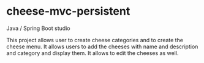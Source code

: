 # cheese-mvc-persistent
Java / Spring Boot studio

This project allows user to create cheese categories and to create the cheese menu. It allows users to add the cheeses with name and description and category and display them. It allows to edit the cheeses as well.
